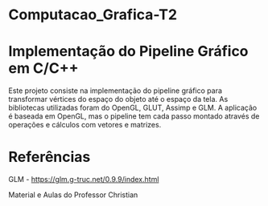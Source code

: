 # Computacao_Grafica-T2

# Implementação do Pipeline Gráfico em C/C++

Este projeto consiste na implementação do pipeline gráfico para transformar vértices do espaço do objeto até o espaço da tela.
As bibliotecas utilizadas foram do OpenGL, GLUT, Assimp e GLM. A aplicação é baseada em OpenGL, mas o pipeline tem cada passo montado através de operações e cálculos com vetores e matrizes.

# Referências
GLM - https://glm.g-truc.net/0.9.9/index.html

Material e Aulas do Professor Christian
